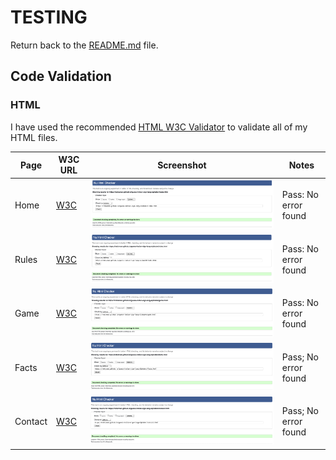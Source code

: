 # TESTING

Return back to the [README.md](README.md) file.

## Code Validation

### HTML

I have used the recommended [HTML W3C Validator](https://validator.w3.org) to validate all of my HTML files.

| Page | W3C URL | Screenshot | Notes |
| --- | --- | --- | --- |
| Home | [W3C](https://validator.w3.org/nu/?doc=https%3A%2F%2Frobizman.github.io%2Fguess-indian-sign-lang-alphabet%2Findex.html) | ![screenshot](documentation/html_valid_index.png) | Pass: No error found |
| Rules | [W3C](https://validator.w3.org/nu/?doc=https%3A%2F%2Frobizman.github.io%2Fguess-indian-sign-lang-alphabet%2Frules.html) | ![screenshot](documentation/html_valid_rules.png) | Pass: No error found |
| Game | [W3C](https://validator.w3.org/nu/?doc=https%3A%2F%2Frobizman.github.io%2Fguess-indian-sign-lang-alphabet%2Fgame.html) | ![screenshot](documentation/html_valid_game.png) | Pass: No error found |
| Facts | [W3C](https://validator.w3.org/nu/?doc=https%3A%2F%2Frobizman.github.io%2Fguess-indian-sign-lang-alphabet%2Ffacts.html) | ![screenshot](documentation/html_valid_facts.png) | Pass; No error found |
| Contact | [W3C](https://validator.w3.org/nu/?doc=https%3A%2F%2Frobizman.github.io%2Fguess-indian-sign-lang-alphabet%2Fcontact.html) | ![screenshot](documentation/html_valid_contact.png) | Pass; No error found |